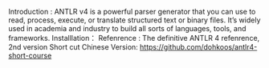 Introduction :
ANTLR v4 is a powerful parser generator that you can use to read, process, execute, or translate structured text or binary files.
It’s widely used in academia and industry to build all sorts of languages, tools, and frameworks.
Installlation：
Refenrence : The definitive ANTLR 4 refenrence, 2nd version
Short cut Chinese Version: https://github.com/dohkoos/antlr4-short-course
 

